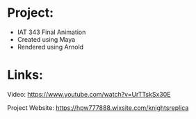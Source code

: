 # Project:
- IAT 343 Final Animation
- Created using Maya
- Rendered using Arnold
# Links:
Video: https://www.youtube.com/watch?v=UrTTskSx30E

Project Website: https://hpw777888.wixsite.com/knightsreplica
